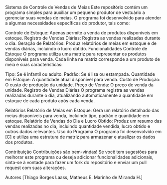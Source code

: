 Sistema de Controle de Vendas de Meias
Este repositório contém um programa simples para auxiliar um pequeno produtor de vestuário a gerenciar suas vendas de meias. O programa foi desenvolvido para atender a algumas necessidades específicas do produtor, tais como:

Controle de Estoque: Apenas permite a venda de produtos disponíveis em estoque.
Registro de Vendas Diárias: Registra as vendas realizadas durante o dia.
Geração de Relatórios: Produz relatórios de meias em estoque e de vendas diárias, incluindo o lucro obtido.
Funcionalidades
Controle de Estoque
O programa utiliza uma matriz para representar os produtos disponíveis para venda. Cada linha na matriz corresponde a um produto de meia e suas características:

Tipo: Se é infantil ou adulto.
Padrão: Se é lisa ou estampada.
Quantidade em Estoque: A quantidade atual disponível para venda.
Custo de Produção: O custo de produção da unidade.
Preço de Venda: O preço de venda da unidade.
Registro de Vendas Diárias
O programa registra as vendas realizadas durante o dia, atualizando automaticamente a quantidade em estoque de cada produto após cada venda.

Relatórios
Relatório de Meias em Estoque: Gera um relatório detalhado das meias disponíveis para venda, incluindo tipo, padrão e quantidade em estoque.
Relatório de Vendas do Dia e Lucro Obtido: Produz um resumo das vendas realizadas no dia, incluindo quantidade vendida, lucro obtido e outros dados relevantes.
Uso do Programa
O programa foi desenvolvido em [C] e utiliza uma estrutura de matriz para armazenar e atualizar os dados dos produtos.

Contribuição
Contribuições são bem-vindas! Se você tem sugestões para melhorar este programa ou deseja adicionar funcionalidades adicionais, sinta-se à vontade para fazer um fork do repositório e enviar um pull request com suas alterações.

Autores
[Thiago Borges Laass, Matheus E. Marinho de Miranda H.]
